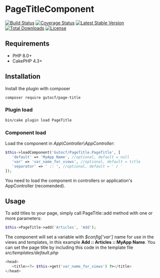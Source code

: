 # PageTitleComponent

[![Build Status](https://img.shields.io/github/workflow/status/gutocf/page-title/CI/master?style=flat-square)](https://github.com/gutocf/page-title/actions?query=workflow%3ACI+branch%3Amaster)
[![Coverage Status](https://img.shields.io/codecov/c/github/gutocf/page-title.svg?style=flat-square)](https://codecov.io/github/gutocf/page-title)
[![Latest Stable Version](https://poser.pugx.org/gutocf/page-title/v/stable.svg)](https://packagist.org/packages/gutocf/page-title)
[![Total Downloads](https://img.shields.io/packagist/dt/gutocf/page-title.svg?style=flat-square)](https://packagist.org/packages/gutocf/page-title)
[![License](https://img.shields.io/badge/license-MIT-blue.svg?style=flat-square)](https://packagist.org/packages/gutocf/page-title)

## Requirements
 - PHP 8.0+
 - CakePHP 4.3+

## Installation

Install the plugin with composer
    
    composer require gutocf/page-title
    
### Plugin load

    bin/cake plugin load PageTitle
    
### Component load

Load the component in *App\Controller\AppController*:

```php
$this->loadComponent('Gutocf/PageTitle.PageTitle', [
   'default' => 'MyApp Name', //optional, default = null
   'var' => 'var_name_for_views', //optional, default = title
   'separator' => ' :: ', //optional, default = ' / '
]); 
```
You need to load the component in controllers or application's AppController (recomended). 
 
## Usage

To add titles to your page, simply call PageTitle::add method with one or more parameters:
```php
$this->PageTitle->add('Articles', 'Add');
```

The component will set a variable with *$config['var']* name for use in the views and templates, in this example **Add :: Articles :: MyApp Name**. You can set the page title by including this code in the template file *src/templates/default.php*

```php
<head>
   <title><?= $this->get('var_name_for_views') ?></title>
</head>
```
